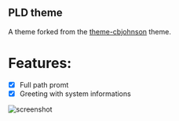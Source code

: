## PLD theme 

A theme forked from the [theme-cbjohnson] theme.

# Features:
- [x] Full path promt
- [x] Greeting with system informations

![screenshot](https://cloud.githubusercontent.com/assets/4295327/18944568/7abdb1c2-8626-11e6-9ed2-72e1f9763511.png)


[theme-cbjohnson]: https://github.com/oh-my-fish/theme-cbjohnson
